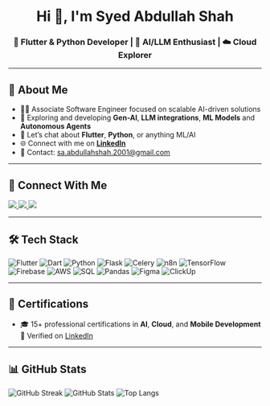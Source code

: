 <h1 align="center">Hi 👋, I'm Syed Abdullah Shah</h1>  
<h3 align="center">🚀 Flutter & Python Developer | 🧠 AI/LLM Enthusiast | ☁️ Cloud Explorer</h3>

<!--<p align="center">
  <img src="https://komarev.com/ghpvc/?username=MajorAbdullah&label=Profile%20views&color=0e75b6&style=flat" alt="Profile views" />
</p> -->
<!-- This is a comment in Markdown -->


---

## 🧩 About Me
- 👨‍💻 Associate Software Engineer focused on scalable AI-driven solutions
- 🌱 Exploring and developing **Gen-AI**, **LLM integrations**, **ML Models** and **Autonomous Agents**
- 💬 Let’s chat about **Flutter**, **Python**, or anything ML/AI
- 🌐 Connect with me on [**LinkedIn**](http://www.linkedin.com/in/syed-abdullah-shah-4018a5176)
- 📩 Contact: [sa.abdullahshah.2001@gmail.com](mailto:sa.abdullahshah.2001@gmail.com)
<!-- - 📄 View my [**Resume**](https://drive.google.com/file/d/1IS8fIxf_smGrgYN0nD4X_vSjDF4E_Cpn/view?usp=sharing) -->


---

## 🔗 Connect With Me

<a href="http://www.linkedin.com/in/syed-abdullah-shah-4018a5176">
    <img src="https://img.shields.io/badge/LinkedIn-0077B5?style=for-the-badge&logo=linkedin&logoColor=white" />
</a>
<a href="https://github.com/MajorAbdullah">
    <img src="https://img.shields.io/badge/GitHub-181717?style=for-the-badge&logo=github&logoColor=white" />
</a>
<a href="https://www.coursera.org/learner/syed-abdullah-shah">
    <img src="https://img.shields.io/badge/Coursera-2A73CC?style=for-the-badge&logo=coursera&logoColor=white" />
</a>

---

## 🛠️ Tech Stack

![Flutter](https://img.shields.io/badge/Flutter-02569B?style=for-the-badge&logo=flutter&logoColor=white)
![Dart](https://img.shields.io/badge/Dart-0175C2?style=for-the-badge&logo=dart&logoColor=white)
![Python](https://img.shields.io/badge/Python-3776AB?style=for-the-badge&logo=python&logoColor=white)
![Flask](https://img.shields.io/badge/Flask-000000?style=for-the-badge&logo=flask&logoColor=white)
![Celery](https://img.shields.io/badge/Celery-37814A?style=for-the-badge&logo=celery&logoColor=white)
![n8n](https://img.shields.io/badge/n8n-ED5C4D?style=for-the-badge&logo=n8n&logoColor=white)
![TensorFlow](https://img.shields.io/badge/TensorFlow-FF6F00?style=for-the-badge&logo=tensorflow&logoColor=white)
![Firebase](https://img.shields.io/badge/Firebase-FFCA28?style=for-the-badge&logo=firebase&logoColor=black)
![AWS](https://img.shields.io/badge/AWS-232F3E?style=for-the-badge&logo=amazonaws&logoColor=white)
![SQL](https://img.shields.io/badge/SQL-4479A1?style=for-the-badge&logo=postgresql&logoColor=white)
![Pandas](https://img.shields.io/badge/Pandas-150458?style=for-the-badge&logo=pandas&logoColor=white)
![Figma](https://img.shields.io/badge/Figma-F24E1E?style=for-the-badge&logo=figma&logoColor=white)
![ClickUp](https://img.shields.io/badge/ClickUp-7B68EE?style=for-the-badge&logo=clickup&logoColor=white)

---

## 🏅 Certifications

- 🎓 15+ professional certifications in **AI**, **Cloud**, and **Mobile Development**  
  📌 Verified on [LinkedIn](http://www.linkedin.com/in/syed-abdullah-shah-4018a5176)

---

## 📊 GitHub Stats

![GitHub Streak](https://streak-stats.demolab.com?user=MajorAbdullah&theme=gotham)
![GitHub Stats](https://github-readme-stats.vercel.app/api?username=MajorAbdullah&theme=gotham)
![Top Langs](https://github-readme-stats.vercel.app/api/top-langs/?username=MajorAbdullah&layout=compact&theme=gotham)

